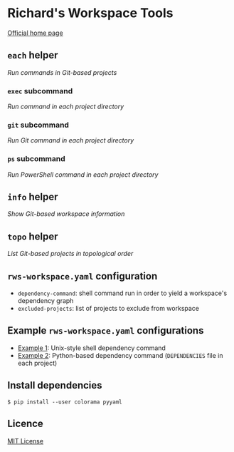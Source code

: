 # Richard's Workspace Tools

[Official home page][home]

## `each` helper

_Run commands in Git-based projects_

### `exec` subcommand

_Run command in each project directory_

### `git` subcommand

_Run Git command in each project directory_

### `ps` subcommand

_Run PowerShell command in each project directory_

## `info` helper

_Show Git-based workspace information_

## `topo` helper

_List Git-based projects in topological order_

## `rws-workspace.yaml` configuration

* `dependency-command`: shell command run in order to yield a workspace's dependency graph
* `excluded-projects`: list of projects to exclude from workspace

## Example `rws-workspace.yaml` configurations

* [Example 1][example-1]: Unix-style shell dependency command
* [Example 2][example-2]: Python-based dependency command (`DEPENDENCIES` file in each project)

## Install dependencies

```
$ pip install --user colorama pyyaml
```

## Licence

[MIT License][licence]

[home]: https://github.com/rcook/rws
[licence]: LICENSE
[example-1]: examples/rws-workspace1.yaml
[example-2]: examples/rws-workspace2.yaml
